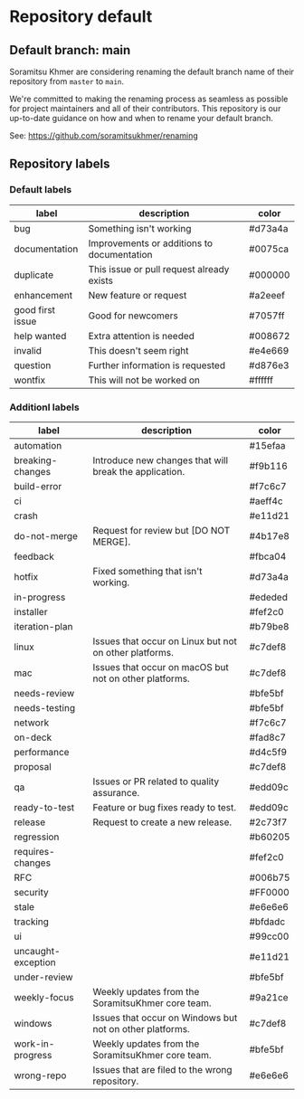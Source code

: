 # Repository default

## Default branch: **main**

Soramitsu Khmer are considering renaming the default branch name of their repository from `master` to `main`.

We're committed to making the renaming process as seamless as possible for project maintainers and all of their contributors. This repository is our up-to-date guidance on how and when to rename your default branch.

See: https://github.com/soramitsukhmer/renaming

## Repository labels

### Default labels

| label            | description                                | color   |
| ---------------- | ------------------------------------------ | ------- |
| bug              | Something isn't working                    | #d73a4a |
| documentation    | Improvements or additions to documentation | #0075ca |
| duplicate        | This issue or pull request already exists  | #000000 |
| enhancement      | New feature or request                     | #a2eeef |
| good first issue | Good for newcomers                         | #7057ff |
| help wanted      | Extra attention is needed                  | #008672 |
| invalid          | This doesn't seem right                    | #e4e669 |
| question         | Further information is requested           | #d876e3 |
| wontfix          | This will not be worked on                 | #ffffff |

### Additionl labels

| label              | description                                              | color   |
| ------------------ | -------------------------------------------------------- | ------- |
| automation         |                                                          | #15efaa |
| breaking-changes   | Introduce new changes that will break the application.   | #f9b116 |
| build-error        |                                                          | #f7c6c7 |
| ci                 |                                                          | #aeff4c |
| crash              |                                                          | #e11d21 |
| do-not-merge       | Request for review but [DO NOT MERGE].                   | #4b17e8 |
| feedback           |                                                          | #fbca04 |
| hotfix             | Fixed something that isn't working.                      | #d73a4a |
| in-progress        |                                                          | #ededed |
| installer          |                                                          | #fef2c0 |
| iteration-plan     |                                                          | #b79be8 |
| linux              | Issues that occur on Linux but not on other platforms.   | #c7def8 |
| mac                | Issues that occur on macOS but not on other platforms.   | #c7def8 |
| needs-review       |                                                          | #bfe5bf |
| needs-testing      |                                                          | #bfe5bf |
| network            |                                                          | #f7c6c7 |
| on-deck            |                                                          | #fad8c7 |
| performance        |                                                          | #d4c5f9 |
| proposal           |                                                          | #c7def8 |
| qa                 | Issues or PR related to quality assurance.               | #edd09c |
| ready-to-test      | Feature or bug fixes ready to test.                      | #edd09c |
| release            | Request to create a new release.                         | #2c73f7 |
| regression         |                                                          | #b60205 |
| requires-changes   |                                                          | #fef2c0 |
| RFC                |                                                          | #006b75 |
| security           |                                                          | #FF0000 |
| stale              |                                                          | #e6e6e6 |
| tracking           |                                                          | #bfdadc |
| ui                 |                                                          | #99cc00 |
| uncaught-exception |                                                          | #e11d21 |
| under-review       |                                                          | #bfe5bf |
| weekly-focus       | Weekly updates from the SoramitsuKhmer core team.        | #9a21ce |
| windows            | Issues that occur on Windows but not on other platforms. | #c7def8 |
| work-in-progress   | Weekly updates from the SoramitsuKhmer core team.        | #bfe5bf |
| wrong-repo         | Issues that are filed to the wrong repository.           | #e6e6e6 |
